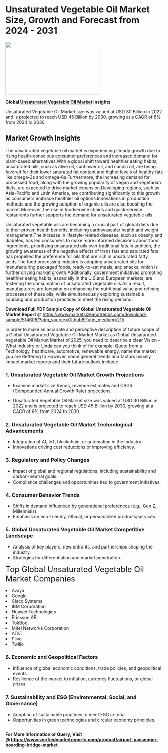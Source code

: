 <H1>Unsaturated Vegetable Oil Market Size, Growth and Forecast from 2024 - 2031</H1><img class="aligncenter size-medium wp-image-584254" src="https://thirdeyenews.in/wp-content/uploads/2024/09/Global-Market-Research-300x168.jpeg" alt="" width="300" height="168" /><p><strong>Global&nbsp;<a href="https://www.marketsizeandtrends.com/download-sample/514606/?utm_source=Github8j?utm_medium=215">Unsaturated Vegetable Oil Market</a> Insights</strong></p><p>Unsaturated Vegetable Oil Market size was valued at USD 30 Billion in 2022 and is projected to reach USD 45 Billion by 2030, growing at a CAGR of 6% from 2024 to 2030.</p><p><h2>Market Growth Insights</h2> <p>The unsaturated vegetable oil market is experiencing steady growth due to rising health-conscious consumer preferences and increased demand for plant-based alternatives.With a global shift toward healthier eating habits, unsaturated oils, such as olive oil, sunflower oil, and canola oil, are being favored for their lower saturated fat content and higher levels of healthy fats like omega-3s and omega-6s.Furthermore, the increasing demand for processed food, along with the growing popularity of vegan and vegetarian diets, are expected to drive market expansion.Developing regions, such as Asia-Pacific and Latin America, are contributing significantly to this growth as consumers embrace healthier oil options.Innovations in production methods and the growing adoption of organic oils are also boosting the market.Moreover, the rise in foodservice chains and quick-service restaurants further supports the demand for unsaturated vegetable oils.</p> <p>Unsaturated vegetable oils are becoming a crucial part of global diets due to their proven health benefits, including cardiovascular health and weight management.The increase in lifestyle-related diseases, such as obesity and diabetes, has led consumers to make more informed decisions about food ingredients, prioritizing unsaturated oils over traditional fats.In addition, the growing awareness of the negative effects of trans fats and saturated fats has propelled the preference for oils that are rich in unsaturated fatty acids.The food processing industry is adopting unsaturated oils for manufacturing packaged foods, ready-to-eat meals, and snacks, which is further driving market growth.Additionally, government initiatives promoting healthier eating habits, especially in the U.S.and European markets, are fostering the consumption of unsaturated vegetable oils.As a result, manufacturers are focusing on enhancing the nutritional value and refining processes of these oils, while simultaneously exploring sustainable sourcing and production practices to meet the rising demand.<p><span class=""><strong>Download Full PDF Sample Copy of Global Unsaturated Vegetable Oil Market Report</strong> @ <a href="https://www.marketsizeandtrends.com/download-sample/514606/?utm_source=Github8j?utm_medium=215" target="_blank">https://www.marketsizeandtrends.com/download-sample/514606/?utm_source=Github8j?utm_medium=215</a></span></p><p>In order to make an accurate and perceptive description of future scope of a Global&nbsp;Unsaturated Vegetable Oil Market Market as Global&nbsp;Unsaturated Vegetable Oil Market Market of 2025, you need to describe a clear Vision &ndash; What Industry or Linda can you think of for example: Quote from a Technology, healthcare, automotive, renewable energy, name the market you are Reffering to.However, some general trends and factors usually impact market reports and their future outlook include:</p><h3>1.&nbsp;<strong>Unsaturated Vegetable Oil Market Growth Projections</strong></h3><ul><li>Examine market size trends, revenue estimates and CAGR (Compounded Annual Growth Rate) projections.</li><li><p>Unsaturated Vegetable Oil Market size was valued at USD 30 Billion in 2022 and is projected to reach USD 45 Billion by 2030, growing at a CAGR of 6% from 2024 to 2030.</p></li></ul><h3>2.&nbsp;<strong>Unsaturated Vegetable Oil Market Technological Advancements</strong></h3><ul><li>Integration of AI, IoT, blockchain, or automation in the industry.</li><li>Innovations driving cost reductions or improving efficiency.</li></ul><h3>3.&nbsp;<strong>Regulatory and Policy Changes</strong></h3><ul><li>Impact of global and regional regulations, including sustainability and carbon-neutral goals.</li><li>Compliance challenges and opportunities tied to government initiatives.</li></ul><h3>4.&nbsp;<strong>Consumer Behavior Trends</strong></h3><ul><li>Shifts in demand influenced by generational preferences (e.g., Gen Z, Millennials).</li><li>Emphasis on eco-friendly, ethical, or personalized products/services.</li></ul><h3>5.&nbsp;<strong>Global Unsaturated Vegetable Oil Market Competitive Landscape</strong></h3><ul><li>Analysis of key players, new entrants, and partnerships shaping the industry.</li><li>Strategies for differentiation and market penetration.</li></ul><p data-pm-slice="1 1 []"><span style="color: inherit; font-family: inherit; font-size: 25px;">Top Global Unsaturated Vegetable Oil Market Companies</span></p><div class="" data-test-id=""><p><li>Avaya</li><li> Google</li><li> Cisco Systems</li><li> IBM Corporation</li><li> Huawei Technologies</li><li> Ericsson AB</li><li> TokBox</li><li> Mitel Networks Corporation</li><li> AT&T</li><li> Plivo</li><li> Twilio</li></p></div><h3>6.&nbsp;<strong>Economic and Geopolitical Factors</strong></h3><ul><li>Influence of global economic conditions, trade policies, and geopolitical events.</li><li>Resilience of the market to inflation, currency fluctuations, or global crises.</li></ul><h3>7.&nbsp;<strong>Sustainability and ESG (Environmental, Social, and Governance)</strong></h3><ul><li>Adoption of sustainable practices to meet ESG criteria.</li><li>Opportunities in green technologies and circular economy principles.</li></ul><h2><strong style="font-size: 14px;">For More Information or Query, Visit @&nbsp;</strong><a style="background-color: #ffffff; font-size: 14px;" href="https://www.marketsizeandtrends.com/report/unsaturated-vegetable-oil-market/" target="_blank">https://www.verifiedmarketreports.com/product/airport-passenger-boarding-bridge-market</a></h2>